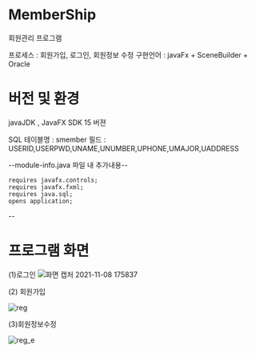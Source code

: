 # MemberShip
회원관리 프로그램

프로세스 : 회원가입, 로그인, 회원정보 수정
구현언어 : javaFx + SceneBuilder + Oracle

# 버전 및 환경
javaJDK , JavaFX SDK 15 버젼

SQL  테이블명 : smember
               필드 : USERID,USERPWD,UNAME,UNUMBER,UPHONE,UMAJOR,UADDRESS
               
--module-info.java 파일 내 추가내용--

	requires javafx.controls;
	requires javafx.fxml;
	requires java.sql;
	opens application;
--


# 프로그램 화면
(1)로그인
![화면 캡처 2021-11-08 175837](https://user-images.githubusercontent.com/93908620/140713069-bdf952a5-66eb-4f97-96eb-2ce69c2c4f3a.png)


(2) 회원가입

![reg](https://user-images.githubusercontent.com/93318468/140670343-a0239797-bb66-4127-a2fe-1c1dce7fc58c.jpg)

(3)회원정보수정

![reg_e](https://user-images.githubusercontent.com/93318468/140670350-bdb0dfc6-eb30-48bd-9054-e2de7d2ddff9.jpg)
